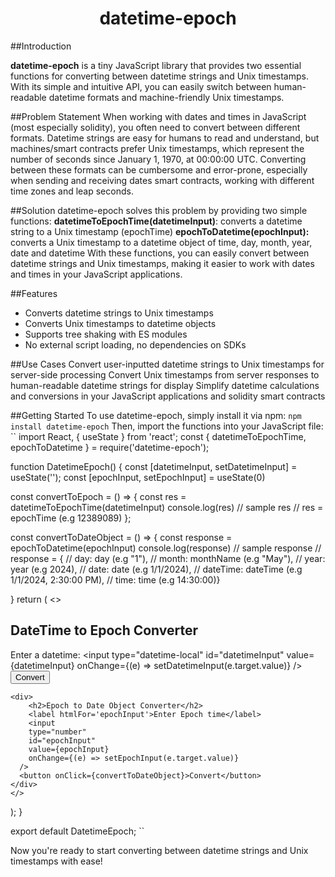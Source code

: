 # <h1 align="center"> datetime-epoch </h1>

##Introduction

**datetime-epoch** is a tiny JavaScript library that provides two essential functions for converting between datetime strings and Unix timestamps. With its simple and intuitive API, you can easily switch between human-readable datetime formats and machine-friendly Unix timestamps.

##Problem Statement
When working with dates and times in JavaScript (most especially solidity), you often need to convert between different formats. Datetime strings are easy for humans to read and understand, but machines/smart contracts prefer Unix timestamps, which represent the number of seconds since January 1, 1970, at 00:00:00 UTC. Converting between these formats can be cumbersome and error-prone, especially when sending and receiving dates smart contracts, working with different time zones and leap seconds.

##Solution
datetime-epoch solves this problem by providing two simple functions:
**datetimeToEpochTime(datetimeInput)**: converts a datetime string to a Unix timestamp (epochTime)
**epochToDatetime(epochInput):** converts a Unix timestamp to a datetime object of time, day, month, year, date and datetime
With these functions, you can easily convert between datetime strings and Unix timestamps, making it easier to work with dates and times in your JavaScript applications.

##Features
- Converts datetime strings to Unix timestamps
- Converts Unix timestamps to datetime objects
- Supports tree shaking with ES modules
- No external script loading, no dependencies on SDKs

##Use Cases
Convert user-inputted datetime strings to Unix timestamps for server-side processing
Convert Unix timestamps from server responses to human-readable datetime strings for display
Simplify datetime calculations and conversions in your JavaScript applications and solidity smart contracts

##Getting Started
To use datetime-epoch, simply install it via npm:
``
npm install datetime-epoch
``
Then, import the functions into your JavaScript file:
``
import React, { useState } from 'react';
const { datetimeToEpochTime, epochToDatetime } = require('datetime-epoch');

function DatetimeEpoch() {
  const [datetimeInput, setDatetimeInput] = useState('');
  const [epochInput, setEpochInput] = useState(0)

  const convertToEpoch = () => {
   const res = datetimeToEpochTime(datetimeInput)
   console.log(res)
  //  sample res
  //  res = epochTime (e.g 12389089)
  };

  const convertToDateObject = () => {
    const response = epochToDatetime(epochInput)
    console.log(response)
    // sample response 
    // response = {
    //   day: day (e.g "1"), 
    //   month: monthName (e.g "May"),
    //   year: year (e.g 2024),
    //   date: date (e.g 1/1/2024),
    //   dateTime: dateTime (e.g 1/1/2024, 2:30:00 PM),
    //   time: time (e.g 14:30:00)}
  
  }
  return (
    <>
    <div>
      <h2>DateTime to Epoch Converter</h2>
      <label htmlFor="datetimeInput">Enter a datetime:</label>
      <input
        type="datetime-local"
        id="datetimeInput"
        value={datetimeInput}
        onChange={(e) => setDatetimeInput(e.target.value)}
      />
      <button onClick={convertToEpoch}>Convert</button>
    </div>
    

    <div>
        <h2>Epoch to Date Object Converter</h2>
        <label htmlFor='epochInput'>Enter Epoch time</label>
        <input
        type="number"
        id="epochInput"
        value={epochInput}
        onChange={(e) => setEpochInput(e.target.value)}
      />
      <button onClick={convertToDateObject}>Convert</button>
    </div>
    </>
  );
}

export default DatetimeEpoch;
``

Now you're ready to start converting between datetime strings and Unix timestamps with ease!
